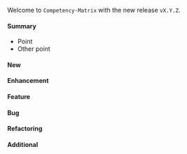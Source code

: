 Welcome to `Competency-Matrix` with the new release `vX.Y.Z`.



#### Summary
* Point
* Other point



#### New



#### Enhancement



#### Feature



#### Bug



#### Refactoring



#### Additional



[//]: # (Issues which will be integrated in this release)
